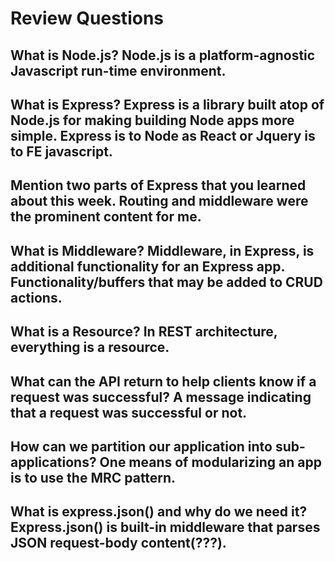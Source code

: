 # Review Questions

## What is Node.js?  Node.js is a platform-agnostic Javascript run-time environment.

## What is Express?  Express is a library built atop of Node.js for making building Node apps more simple. Express is to Node as React or Jquery is to FE javascript.

## Mention two parts of Express that you learned about this week.  Routing and middleware were the prominent content for me.

## What is Middleware?  Middleware, in Express, is additional functionality for an Express app.  Functionality/buffers that may be added to CRUD actions.

## What is a Resource?  In REST architecture, everything is a resource.  

## What can the API return to help clients know if a request was successful?  A message indicating that a request was successful or not.

## How can we partition our application into sub-applications?  One means of modularizing an app is to use the MRC pattern.  

## What is express.json() and why do we need it?   Express.json() is built-in middleware that parses JSON request-body content(???).
